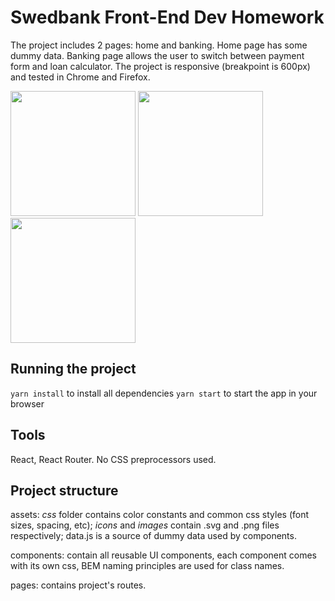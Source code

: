 # Swedbank Front-End Dev Homework

The project includes 2 pages: home and banking. Home page has some dummy data. Banking page allows the user to switch between payment form and loan calculator.
The project is responsive (breakpoint is 600px) and tested in Chrome and Firefox.

<img src="https://i.ibb.co/sQG6Dgv/Screen-Shot-2020-12-29-at-15-04-58.png" width="200">
<img src="https://i.ibb.co/wYBkGnf/Screen-Shot-2020-12-29-at-15-05-12.png" width="200">
<img src="https://i.ibb.co/QQpRpDh/Screen-Shot-2020-12-29-at-15-05-18.png" width="200">

## Running the project
`yarn install` to install all dependencies
`yarn start` to start the app in your browser

## Tools
React, React Router. No CSS preprocessors used.

## Project structure
assets: *css* folder contains color constants and common css styles (font sizes, spacing, etc); *icons* and *images* contain .svg and .png files respectively; data.js is a source of dummy data used by components.

components: contain all reusable UI components, each component comes with its own css, BEM naming principles are used for class names.

pages: contains project's routes.
